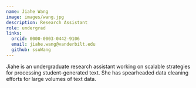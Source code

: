```yaml
---
name: Jiahe Wang
image: images/wang.jpg
description: Research Assistant
role: undergrad
links:
  orcid: 0000-0003-0442-9106
  email: jiahe.wang@vanderbilt.edu
  github: ssuWang
---
```


Jiahe is an undergraduate research assistant working on scalable strategies for processing student-generated text. She has spearheaded data cleaning efforts for large volumes of text data.
